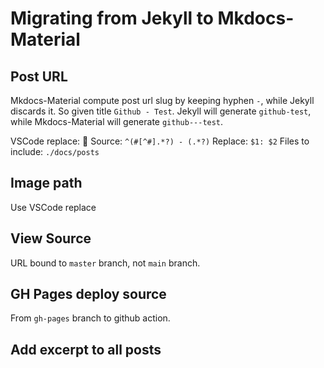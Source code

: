 # Migrating from Jekyll to Mkdocs-Material

## Post URL

Mkdocs-Material compute post url slug by keeping hyphen `-`, while Jekyll discards it. So given title `Github - Test`. Jekyll will generate `github-test`, while Mkdocs-Material will generate `github---test`.

VSCode replace:
:rocket:
Source: `^(#[^#].*?) - (.*?)`
Replace: `$1: $2`
Files to include: `./docs/posts`

## Image path

Use VSCode replace

## View Source

URL bound to `master` branch, not `main` branch.

## GH Pages deploy source

From `gh-pages` branch to github action.

## Add excerpt to all posts
